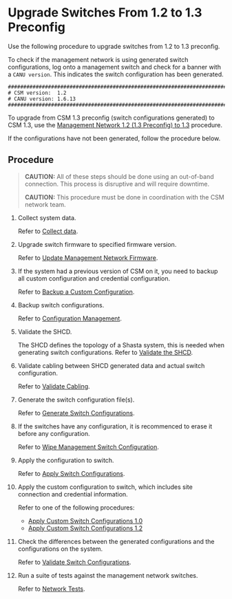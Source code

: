 # Upgrade Switches From 1.2 to 1.3 Preconfig

Use the following procedure to upgrade switches from 1.2 to 1.3 preconfig.

To check if the management network is using generated switch configurations, log onto a management switch and check for a banner with a `CANU version`. This indicates the switch configuration has been generated.

```text
###############################################################################
# CSM version:  1.2
# CANU version: 1.6.13
###############################################################################
```

To upgrade from CSM 1.3 preconfig (switch configurations generated) to CSM 1.3, use the [Management Network 1.2 (1.3 Preconfig) to 1.3](1.2_to_1.3_upgrade.md) procedure.

If the configurations have not been generated, follow the procedure below.

## Procedure

> **CAUTION:** All of these steps should be done using an out-of-band connection. This process is disruptive and will require downtime.
>
> **CAUTION:** This procedure must be done in coordination with the CSM network team.

1. Collect system data.

   Refer to [Collect data](collect_data.md).

1. Upgrade switch firmware to specified firmware version.

   Refer to [Update Management Network Firmware](firmware/update_management_network_firmware.md).

1. If the system had a previous version of CSM on it, you need to backup all custom configuration and credential configuration.

   Refer to [Backup a Custom Configuration](backup_custom_configurations.md).

1. Backup switch configurations.

   Refer to [Configuration Management](config_management.md).

1. Validate the SHCD.

   The SHCD defines the topology of a Shasta system, this is needed when generating switch configurations.
   Refer to [Validate the SHCD](validate_shcd.md).

1. Validate cabling between SHCD generated data and actual switch configuration.

   Refer to [Validate Cabling](validate_cabling.md).

1. Generate the switch configuration file(s).

   Refer to [Generate Switch Configurations](generate_switch_configs.md).

1. If the switches have any configuration, it is recommenced to erase it before any configuration.

   Refer to [Wipe Management Switch Configuration](wipe_mgmt_switches.md).

1. Apply the configuration to switch.

    Refer to [Apply Switch Configurations](apply_switch_configurations.md).

1. Apply the custom configuration to switch, which includes site connection and credential information.

    Refer to one of the following procedures:

    - [Apply Custom Switch Configurations 1.0](apply_custom_config_1.0.md)
    - [Apply Custom Switch Configurations 1.2](apply_custom_config_1.2.md)

1. Check the differences between the generated configurations and the configurations on the system.

    Refer to [Validate Switch Configurations](validate_switch_configs.md).

1. Run a suite of tests against the management network switches.

    Refer to [Network Tests](network_tests.md).
